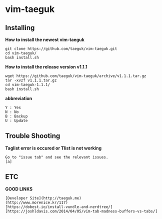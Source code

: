 vim-taeguk
=============

Installing
----------

__How to install the newest vim-taeguk__

	git clone https://github.com/taeguk/vim-taeguk.git
	cd vim-taeguk/
	bash install.sh
	
__How to install the release version v1.1.1__

	wget https://github.com/taeguk/vim-taeguk/archive/v1.1.1.tar.gz
	tar -xvzf v1.1.1.tar.gz
	cd vim-taeguk-1.1.1/
	bash install.sh
	
__abbreviation__
	
	Y : Yes
	N : No
	B : Backup
	U : Update


Trouble Shooting
----------------

__Taglist error is occured or Tlist is not working__

	Go to "issue tab" and see the relevant issues.
	[a] 

	
ETC
---

__GOOD LINKS__

	[Developer Site](http://taeguk.me)
	(http://www.morenice.kr/117)
	[https://dobest.io/install-vundle-and-nerdtree/]
	[https://joshldavis.com/2014/04/05/vim-tab-madness-buffers-vs-tabs/]

[See Taglist issue]:https://github.com/taeguk/vim-taeguk/issues/1
[a]:https://github.com/taeguk/vim-taeguk/issues/1
